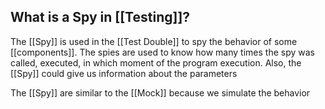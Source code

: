 ## What is a Spy in [[Testing]]?

The [[Spy]] is used in the [[Test Double]] to spy the behavior of some [[components]]. The spies are used to know how many times the spy was called, executed, in which moment of the program execution. Also, the [[Spy]] could give us information about the parameters 

The [[Spy]] are similar to the [[Mock]] because we simulate the behavior
